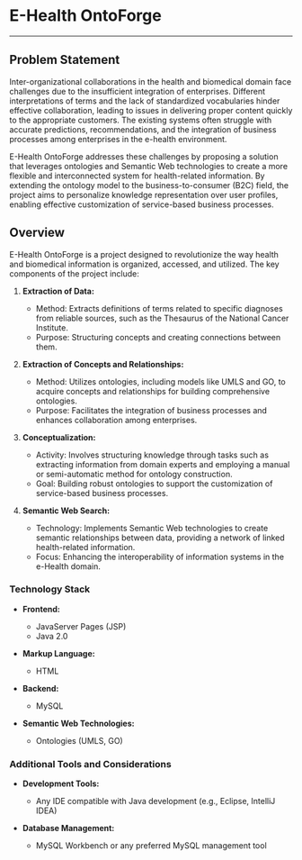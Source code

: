 # E-Health OntoForge
---
## Problem Statement

Inter-organizational collaborations in the health and biomedical domain face challenges due to the insufficient integration of enterprises. Different interpretations of terms and the lack of standardized vocabularies hinder effective collaboration, leading to issues in delivering proper content quickly to the appropriate customers. The existing systems often struggle with accurate predictions, recommendations, and the integration of business processes among enterprises in the e-health environment.

E-Health OntoForge addresses these challenges by proposing a solution that leverages ontologies and Semantic Web technologies to create a more flexible and interconnected system for health-related information. By extending the ontology model to the business-to-consumer (B2C) field, the project aims to personalize knowledge representation over user profiles, enabling effective customization of service-based business processes.

## Overview

E-Health OntoForge is a project designed to revolutionize the way health and biomedical information is organized, accessed, and utilized. The key components of the project include:

1. **Extraction of Data:**
   - Method: Extracts definitions of terms related to specific diagnoses from reliable sources, such as the Thesaurus of the National Cancer Institute.
   - Purpose: Structuring concepts and creating connections between them.

2. **Extraction of Concepts and Relationships:**
   - Method: Utilizes ontologies, including models like UMLS and GO, to acquire concepts and relationships for building comprehensive ontologies.
   - Purpose: Facilitates the integration of business processes and enhances collaboration among enterprises.

3. **Conceptualization:**
   - Activity: Involves structuring knowledge through tasks such as extracting information from domain experts and employing a manual or semi-automatic method for ontology construction.
   - Goal: Building robust ontologies to support the customization of service-based business processes.

4. **Semantic Web Search:**
   - Technology: Implements Semantic Web technologies to create semantic relationships between data, providing a network of linked health-related information.
   - Focus: Enhancing the interoperability of information systems in the e-Health domain.


### Technology Stack

- **Frontend:**
  - JavaServer Pages (JSP)
  - Java 2.0

- **Markup Language:**
  - HTML

- **Backend:**
  - MySQL

- **Semantic Web Technologies:**
  - Ontologies (UMLS, GO)
 
### Additional Tools and Considerations

- **Development Tools:**
  - Any IDE compatible with Java development (e.g., Eclipse, IntelliJ IDEA)

- **Database Management:**
  - MySQL Workbench or any preferred MySQL management tool
 
